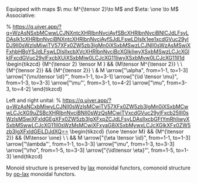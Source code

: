 Equipped with maps $\ mu: M^{\tensor 2}\to M$ and $\eta: \one \to M$
Associative:


% https://q.uiver.app/?q=WzAsNSxbMCwwLCJNXntcXHRlbnNvciAyfSBcXHRlbnNvciBNICJdLFsyLDAsIk1cXHRlbnNvciBNXntcXHRlbnNvciAyfSJdLFswLDIsIk1ee1xcdGVuc29yIDJ9Il0sWzIsMiwiTV57XFx0ZW5zb3IgMn0iXSxbMSwzLCJNIl0sWzAsMSwiXFxhbHBoYSJdLFswLDIsIlxcbXVcXHRlbnNvciBcXGlkIiwyXSxbMSwzLCJcXGlkIFxcdGVuc29yIFxcbXUiXSxbMiw0LCJcXG11IiwyXSxbMyw0LCJcXG11Il1d
\begin{tikzcd}
	{M^{\tensor 2} \tensor M } && {M\tensor M^{\tensor 2}} \\
	\\
	{M^{\tensor 2}} && {M^{\tensor 2}} \\
	& M
	\arrow["\alpha", from=1-1, to=1-3]
	\arrow["{\mu\tensor \id}"', from=1-1, to=3-1]
	\arrow["{\id \tensor \mu}", from=1-3, to=3-3]
	\arrow["\mu"', from=3-1, to=4-2]
	\arrow["\mu", from=3-3, to=4-2]
\end{tikzcd}

Left and right unital:
% https://q.uiver.app/?q=WzAsNCxbMiwyLCJNIl0sWzIsMCwiTV57XFx0ZW5zb3IgMn0iXSxbMCwwLCJcXG9uZSBcXHRlbnNvciBNIl0sWzQsMCwiTVxcdGVuc29yIFxcb25lIl0sWzIsMSwiXFxldGEgXFx0ZW5zb3IgXFxpZCJdLFsyLDAsIlxcbGFtYmRhIiwyXSxbMSwwLCJcXG11Il0sWzMsMCwiXFxyaG8iXSxbMywxLCJcXGlkXFx0ZW5zb3IgXFxldGEiLDJdXQ==
\begin{tikzcd}
	{\one \tensor M} && {M^{\tensor 2}} && {M\tensor \one} \\
	\\
	&& M
	\arrow["{\eta \tensor \id}", from=1-1, to=1-3]
	\arrow["\lambda"', from=1-1, to=3-3]
	\arrow["\mu", from=1-3, to=3-3]
	\arrow["\rho", from=1-5, to=3-3]
	\arrow["{\id\tensor \eta}"', from=1-5, to=1-3]
\end{tikzcd}

Monoid structure is preserved by [lax](lax%20functor.md) monoidal functors, comonoid structure by [op-lax](lax%20functor.md) monoidal functors. 